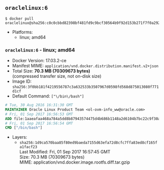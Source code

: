 ## `oraclelinux:6`

```console
$ docker pull oraclelinux@sha256:c0c0cbbd82398bf481fd9c9bcf30564b9f92d153b271f7f0a29239ade9964e7e
```

-	Platforms:
	-	linux; amd64

### `oraclelinux:6` - linux; amd64

-	Docker Version: 17.03.2-ce
-	Manifest MIME: `application/vnd.docker.distribution.manifest.v2+json`
-	Total Size: **70.3 MB (70309673 bytes)**  
	(compressed transfer size, not on-disk size)
-	Image ID: `sha256:3f0bb181f4219556787c3a632533b3507967d0598fd568d875013080f771d1cf`
-	Default Command: `["\/bin\/bash"]`

```dockerfile
# Tue, 30 Aug 2016 16:31:30 GMT
MAINTAINER Oracle Linux Product Team <ol-ovm-info_ww@oracle.com>
# Fri, 01 Sep 2017 16:56:53 GMT
ADD file:1aaeafaa468a784a5dd8b87943574475d4b686b1148a2d6104b7bc22c9f30a89 in / 
# Fri, 01 Sep 2017 16:56:54 GMT
CMD ["/bin/bash"]
```

-	Layers:
	-	`sha256:1d9ca570baa85f80ed9baeda7155d63efa72d8cfc7ffa83ed8cf165fa1facf23`  
		Last Modified: Fri, 01 Sep 2017 16:57:45 GMT  
		Size: 70.3 MB (70309673 bytes)  
		MIME: application/vnd.docker.image.rootfs.diff.tar.gzip
